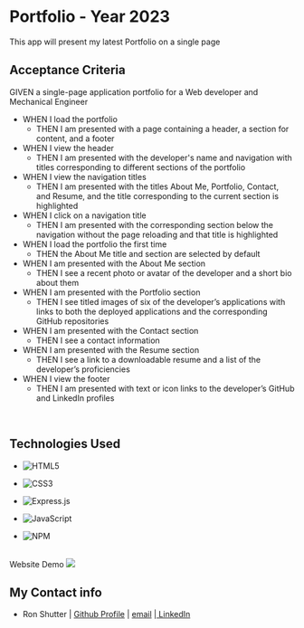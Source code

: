 #  Portfolio - Year 2023

This app will present my latest Portfolio on a single page 

## Acceptance Criteria

GIVEN a single-page application portfolio for a Web developer and Mechanical Engineer

- WHEN I load the portfolio
  - THEN I am presented with a page containing a header, a section for content, and a footer
- WHEN I view the header
  - THEN I am presented with the developer's name and navigation with titles corresponding to different sections of the portfolio
- WHEN I view the navigation titles
  - THEN I am presented with the titles About Me, Portfolio, Contact, and Resume, and the title corresponding to the current section is highlighted
- WHEN I click on a navigation title
  - THEN I am presented with the corresponding section below the navigation without the page reloading and that title is highlighted
- WHEN I load the portfolio the first time
  - THEN the About Me title and section are selected by default
- WHEN I am presented with the About Me section
  - THEN I see a recent photo or avatar of the developer and a short bio about them
- WHEN I am presented with the Portfolio section
  - THEN I see titled images of six of the developer’s applications with links to both the deployed applications and the corresponding GitHub repositories
- WHEN I am presented with the Contact section
  - THEN I see a contact information
- WHEN I am presented with the Resume section
  - THEN I see a link to a downloadable resume and a list of the developer’s proficiencies
- WHEN I view the footer
  - THEN I am presented with text or icon links to the developer’s GitHub and LinkedIn profiles

<br>

## Technologies Used

- ![HTML5](https://img.shields.io/badge/html5-%23E34F26.svg?style=for-the-badge&logo=html5&logoColor=white)

- ![CSS3](https://img.shields.io/badge/css3-%231572B6.svg?style=for-the-badge&logo=css3&logoColor=white)

- ![Express.js](https://img.shields.io/badge/express.js-%23404d59.svg?style=for-the-badge&logo=express&logoColor=%2361DAFB)
- ![JavaScript](https://img.shields.io/badge/javascript-%23323330.svg?style=for-the-badge&logo=javascript&logoColor=%23F7DF1E)

- ![NPM](https://img.shields.io/badge/NPM-%23000000.svg?style=for-the-badge&logo=npm&logoColor=white)


<br/>
Website Demo
<img src="assets\img\Port Demo.gif "

<br/>

## My Contact info

- Ron Shutter | [Github Profile](https://github.com/Proton-8) | <a href="mailto:ronashutter@gmail.com"> email</a> |<a href="https://www.linkedin.com/in/ron-shutter-95613211/"> LinkedIn</a><br>
    </p>
